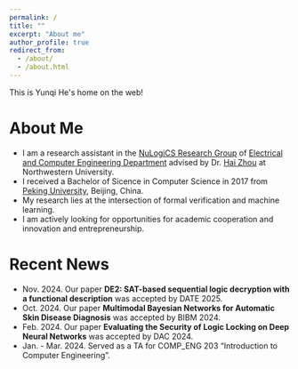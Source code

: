 ```yaml
---
permalink: /
title: ""
excerpt: "About me"
author_profile: true
redirect_from: 
  - /about/
  - /about.html
---
```


This is Yunqi He's home on the web!

About Me
======

- I am a research assistant in the [NuLogiCS Research Group](http://users.eecs.northwestern.edu/~haizhou/nulogics.html) of [Electrical and Computer Engineering Department](https://www.mccormick.northwestern.edu/electrical-computer/) advised by Dr. [Hai Zhou](http://users.eecs.northwestern.edu/~haizhou/) at Northwestern University.
- I received a Bachelor of Sicence in Computer Science in 2017 from [Peking University](https://english.pku.edu.cn/), Beijing, China.
- My research lies at the intersection of formal verification and machine learning.
- I am actively looking for opportunities for academic cooperation and innovation and entrepreneurship.

Recent News
======
- Nov. 2024. Our paper **DE2: SAT-based sequential logic decryption with a functional description** was accepted by DATE 2025.
- Oct. 2024. Our paper **Multimodal Bayesian Networks for Automatic Skin Disease Diagnosis** was accepted by BIBM 2024.
- Feb. 2024. Our paper **Evaluating the Security of Logic Locking on Deep Neural Networks** was accepted by DAC 2024.
- Jan. - Mar. 2024. Served as a TA for COMP_ENG 203 “Introduction to Computer Engineering”.


